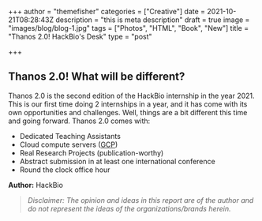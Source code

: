 +++
author = "themefisher"
categories = ["Creative"]
date = 2021-10-21T08:28:43Z
description = "this is meta description"
draft = true
image = "images/blog/blog-1.jpg"
tags = ["Photos", "HTML", "Book", "New"]
title = "Thanos 2.0! HackBio's Desk"
type = "post"

+++
## **Thanos 2.0! What will be different?**

Thanos 2.0 is the second edition of the HackBio internship in the year 2021. This is our first time doing 2 internships in a year, and it has come with its own opportunities and challenges. Well, things are a bit different this time and going forward. Thanos 2.0 comes with:

* Dedicated Teaching Assistants
* Cloud compute servers ([GCP](https://cloud.google.com/))
* Real Research Projects (publication-worthy)
* Abstract submission in at least one international conference
* Round the clock office hour

**Author:** HackBio

> _Disclaimer: The opinion and ideas in this report are of the author and do not represent the ideas of the organizations/brands herein._